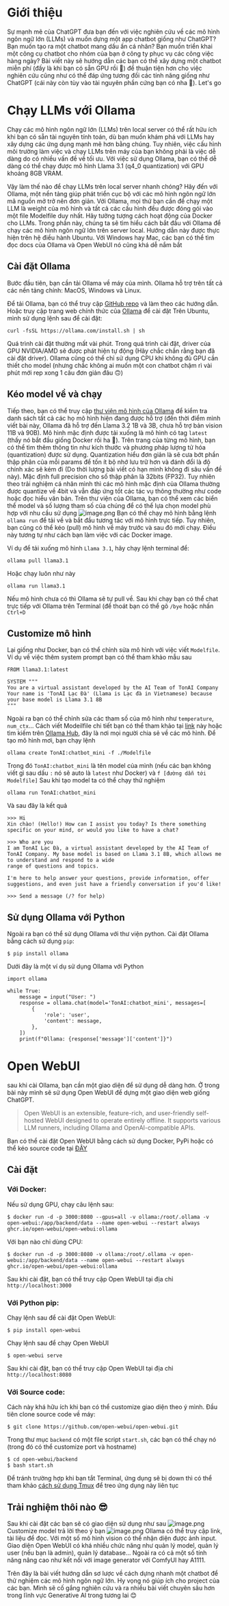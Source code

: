 # Giới thiệu
Sự mạnh mẽ của ChatGPT đưa bạn đến với việc nghiên cứu về các mô hình ngôn ngữ lớn (LLMs) và muốn dựng một app chatbot giống như ChatGPT? Bạn muốn tạo ra một chatbot mang dấu ấn cá nhân? Bạn muốn triển khai một công cụ chatbot cho nhóm của bạn ở công ty phục vụ các công việc hàng ngày? Bài viết này sẽ hướng dẫn các bạn có thể xây dựng một chatbot miễn phí (đấy là khi bạn có sẵn GPU rồi 🤭) để thuận tiện hơn cho việc nghiên cứu cũng như có thể đáp ứng tương đối các tính năng giống như ChatGPT (cái này còn tùy vào tài nguyên phần cứng bạn có nha 🫢). Let's go 

# Chạy LLMs với Ollama
Chạy các mô hình ngôn ngữ lớn (LLMs) trên local server có thể rất hữu ích khi bạn có sẵn tài nguyên tính toán, dù bạn muốn khám phá với LLMs hay xây dựng các ứng dụng mạnh mẽ hơn bằng chúng. Tuy nhiên, việc cấu hình môi trường làm việc và chạy LLMs trên máy của bạn không phải là việc dễ dàng do có nhiều vấn đề về tối ưu. Với việc sử dụng Ollama, bạn có thể dễ dàng có thể chạy được mô hình Llama 3.1 (q4_0 quantization) với GPU khoảng 8GB VRAM.

Vậy làm thế nào để chạy LLMs trên local server nhanh chóng? Hãy đến với Ollama, một nền tảng giúp phát triển cục bộ với các mô hình ngôn ngữ lớn mã nguồn mở trở nên đơn giản. Với Ollama, mọi thứ bạn cần để chạy một LLM là weight của mô hình và tất cả các cấu hình đều được đóng gói vào một file Modelfile duy nhất. Hãy tưởng tượng cách hoạt động của Docker cho LLMs.
Trong phần này, chúng ta sẽ tìm hiểu cách bắt đầu với Ollama để chạy các mô hình ngôn ngữ lớn trên server local. Hướng dẫn này được thực hiện trên hệ điều hành Ubuntu. Với Windows hay Mac, các bạn có thể tìm đọc docs của Ollama và Open WebUI nó cũng khá dễ nắm bắt

## Cài đặt Ollama
Bước đầu tiên, bạn cần tải Ollama về máy của mình. Ollama hỗ trợ trên tất cả các nền tảng chính: MacOS, Windows và Linux.

Để tải Ollama, bạn có thể truy cập [GitHub repo](https://github.com/ollama/ollama) và làm theo các hướng dẫn. Hoặc truy cập trang web chính thức của [Ollama](https://ollama.com/) để cài đặt
Trên Ubuntu, mình sử dụng lệnh sau để cài đặt:
```
curl -fsSL https://ollama.com/install.sh | sh
```
Quá trình cài đặt thường mất vài phút. Trong quá trình cài đặt, driver của GPU NVIDIA/AMD sẽ được phát hiện tự động (Hãy chắc chắn rằng bạn đã cài đặt driver). Ollama cũng có thể chỉ sử dụng CPU khi không đủ GPU cần thiết cho model (nhưng chắc không ai muốn một con chatbot chậm rì vài phút mới rep xong 1 câu đơn giản đâu 🙃)

## Kéo model về và chạy
Tiếp theo, bạn có thể truy cập [thư viện mô hình của Ollama](https://ollama.com/library) để kiểm tra danh sách tất cả các họ mô hình hiện đang được hỗ trợ (đến thời điểm mình viết bài này, Ollama đã hỗ trợ đến Llama 3.2 1B và 3B, chưa hỗ trợ bản vision 11B và 90B). Mô hình mặc định được tải xuống là mô hình có tag `latest` (thấy nó bắt đầu giống Docker rồi ha 🤗). Trên trang của từng mô hình, bạn có thể tìm thêm thông tin như kích thước và phương pháp lượng tử hóa (quantization) được sử dụng. Quantization hiểu đơn giản là sẽ cưa bớt phần thập phân của mỗi params để tốn ít bộ nhớ lưu trữ hơn và đánh đổi là độ chính xác sẽ kém đi (Do thời lượng bài viết có hạn mình không đi sâu vấn đề này). Mặc định full precision cho số thập phân là 32bits (FP32). Tuy nhiên theo trải nghiệm cá nhân mình thì các mô hình mặc định của Ollama thường được quantize về 4bit và vẫn đáp ứng tốt các tác vụ thông thường như code hoặc đọc hiểu văn bản.
Trên thư viện của Ollama, bạn có thể xem các biển thể model và số lượng tham số của chúng để có thể lựa chọn model phù hợp với nhu cầu sử dụng
![image.png](https://images.viblo.asia/038918e9-366a-4344-b6dd-f570e1dfbb5d.png)
Bạn có thể chạy mô hình bằng lệnh `ollama run` để tải về và bắt đầu tương tác với mô hình trực tiếp. Tuy nhiên, bạn cũng có thể kéo (pull) mô hình về máy trước và sau đó mới chạy. Điều này tương tự như cách bạn làm việc với các Docker image.

Ví dụ để tải xuống mô hình `Llama 3.1`, hãy chạy lệnh terminal để:
```
ollama pull llama3.1
```
Hoặc chạy luôn như này
```
ollama run llama3.1
```
Nếu mô hình chưa có thì Ollama sẽ tự pull về. Sau khi chạy bạn có thể chat trực tiếp với Ollama trên Terminal (để thoát bạn có thể gõ `/bye` hoặc nhấn `Ctrl+D`

## Customize mô hình
Lại giống như Docker, bạn có thể chỉnh sửa mô hình với việc viết `Modelfile`. Ví dụ về việc thêm system prompt bạn có thể tham khảo mẫu sau
```
FROM llama3.1:latest

SYSTEM """
You are a virtual assistant developed by the AI Team of TonAI Company
Your name is 'TonAI Lạc Đà' (Llama is Lạc đà in Vietnamese) because your base model is Llama 3.1 8B
"""
```
Ngoài ra bạn có thể chỉnh sửa các tham số của mô hình như `temperature`, `num_ctx`... Cách viết Modeilfile chi tiết bạn có thể tham khảo tại [link](https://www.gpu-mart.com/blog/custom-llm-models-with-ollama-modelfile) này hoặc tìm kiếm trên [Ollama Hub](https://openwebui.com/), đây là nơi mọi người chia sẻ về các mô hình.
Để tạo mô hình mơi, bạn chạy lệnh

```
ollama create TonAI:chatbot_mini -f ./Modelfile
```
Trong đó `TonAI:chatbot_mini` là tên model của mình (nếu các bạn không viết gì sau dấu `:` nó sẽ auto là `latest` như Docker) và `f [đường dẫn tới Modelfile]`
Sau khi tạo model ta có thể chạy thử nghiệm
```
ollama run TonAI:chatbot_mini
```
Và sau đây là kết quả
```
>>> Hi
Xin chào! (Hello!) How can I assist you today? Is there something specific on your mind, or would you like to have a chat?

>>> Who are you
I am TonAI Lạc Đà, a virtual assistant developed by the AI Team of TonAI Company. My base model is based on Llama 3.1 8B, which allows me to understand and respond to a wide 
range of questions and topics.

I'm here to help answer your questions, provide information, offer suggestions, and even just have a friendly conversation if you'd like!

>>> Send a message (/? for help)
```
## Sử dụng Ollama với Python
Ngoài ra bạn có thể sử dụng Ollama với thư viện python. Cài đặt Ollama bằng cách sử dụng `pip`:
```
$ pip install ollama
```
Dưới đây là một ví dụ sử dụng Ollama với Python
```
import ollama

while True:
    message = input("User: ")
    response = ollama.chat(model='TonAI:chatbot_mini', messages=[
        {
            'role': 'user',
            'content': message,
        },
    ])
    print(f"Ollama: {response['message']['content']}")
 ```

# Open WebUI
sau khi cài Ollama, bạn cần một giao diện để sử dụng dễ dàng hơn. Ở trong bài này mình sẽ sử dụng Open WebUI để dựng một giao diện web giống ChatGPT.
> Open WebUI is an extensible, feature-rich, and user-friendly self-hosted WebUI designed to operate entirely offline. It supports various LLM runners, including Ollama and OpenAI-compatible APIs.

Bạn có thể cài đặt Open WebUI bằng cách sử dụng Docker, PyPi hoặc có thể kéo source code tại [ĐÂY](https://github.com/open-webui/open-webui)
## Cài đặt
### Với Docker:
Nếu sử dụng GPU, chạy câu lệnh sau:
```
$ docker run -d -p 3000:8080 --gpus=all -v ollama:/root/.ollama -v open-webui:/app/backend/data --name open-webui --restart always ghcr.io/open-webui/open-webui:ollama
```
Với bạn nào chỉ dùng CPU:
```
$ docker run -d -p 3000:8080 -v ollama:/root/.ollama -v open-webui:/app/backend/data --name open-webui --restart always ghcr.io/open-webui/open-webui:ollama
```
Sau khi cài đặt, bạn có thể truy cập Open WebUI tại địa chỉ `http://localhost:3000`
### Với Python pip:
Chạy lệnh sau để cài đặt Open WebUI:
```
$ pip install open-webui
```
Chạy lệnh sau để chạy Open WebUI
```
$ open-webui serve
```
Sau khi cài đặt, bạn có thể truy cập Open WebUI tại địa chỉ `http://localhost:8080`

### Với Source code:
Cách này khá hữu ích khi bạn có thể customize giao diện theo ý mình. Đầu tiên clone source code về máy:
```
$ git clone https://github.com/open-webui/open-webui.git
```
Trong thư mục `backend` có một file script `start.sh`, các bạn có thể chạy nó (trong đó có thể customize port và hostname)
```
$ cd open-webui/backend
$ bash start.sh
```
Để tránh trường hợp khi bạn tắt Terminal, ứng dụng sẽ bị down thì có thể tham khảo [cách sử dụng Tmux](https://viblo.asia/p/toi-uu-hoa-tmux-trong-lap-trinh-zXRJ8DQ5JGq) để treo ứng dụng này liên tục

## Trải nghiệm thôi nào 😎
Sau khi cài đặt các bạn sẽ có giao diện sử dụng như sau
![image.png](https://images.viblo.asia/d088e487-1846-428f-aa6f-724d1fb44b50.png)
Customize model trả lời theo ý bạn
![image.png](https://images.viblo.asia/b144d940-4441-4471-a33a-bb1ef221cd7f.png)
Ollama có thể truy cập link, tài liệu để đọc. Với một số mô hình vision có thể nhận diện được ảnh input.
Giao diện Open WebUI có khá nhiều chức năng như quản lý model, quản lý user (nếu bạn là admin), quản lý database... Ngoài ra có cả một số tính năng nâng cao như kết nối với image generator với ComfyUI hay A1111.

Trên đây là bài viết hướng dẫn sơ lược về cách dựng nhanh một chatbot để thử nghiệm các mô hình ngôn ngữ lớn. Hy vọng nó giúp ích cho project của các bạn. Mình sẽ cố gắng nghiên cứu và ra nhiều bài viết chuyên sâu hơn trong lĩnh vực Generative AI trong tương lai 😊
